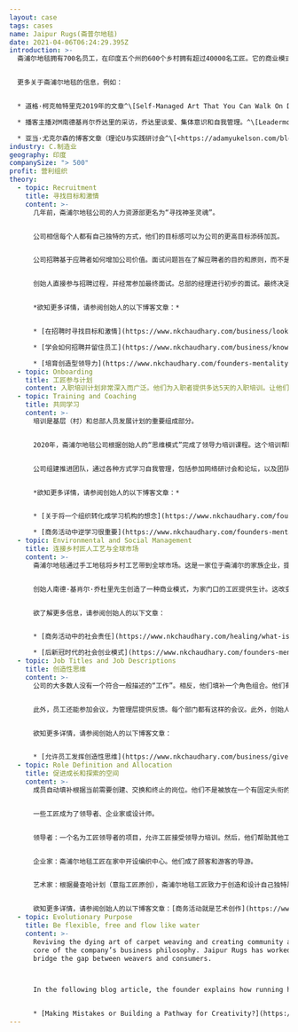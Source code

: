 ```yaml
---
layout: case
tags: cases
name: Jaipur Rugs(斋普尔地毯)
date: 2021-04-06T06:24:29.395Z
introduction: >-
  斋浦尔地毯拥有700名员工，在印度五个州的600个乡村拥有超过40000名工匠。它的商业模式是端对端的，从采购羊毛到出口手工地毯。（模式类似滴滴和美团派送）


  更多关于斋浦尔地毯的信息，例如：


  * 道格·柯克帕特里克2019年的文章^\[Self-Managed Art That You Can Walk On Doug Kirkpatrick April 11, 2019 <https://medium.com/redshift-3/jaipur-rugs-self-managed-art-that-you-can-walk-on-5756479726e0>]

  * 播客主播对M南德基肖尔乔达里的采访，乔达里谈爱、集体意识和自我管理。^\[Leadermorphosis Podcast Interview of M. Nand Kishore Chaudary on love, collective consciousness and self-management <https://leadermorphosis.co/ep-57-nand-kishore-chaudhary-from-jaipur-rugs-on-love-consciousness-and-self-management>]

  * 亚当·尤克尔森的博客文章（理论U与实践研讨会^\[<https://adamyukelson.com/blog/2016/07/25/jaipur-rugs>]
industry: C.制造业
geography: 印度
companySize: "> 500"
profit: 营利组织
theory:
  - topic: Recruitment
    title: 寻找目标和激情
    content: >-
      几年前，斋浦尔地毯公司的人力资源部更名为“寻找神圣灵魂”。


      公司相信每个人都有自己独特的方式，他们的目标感可以为公司的更高目标添砖加瓦。


      公司招聘基于应聘者如何增加公司价值。面试问题旨在了解应聘者的目的和原则，而不是侧重于经验和学术背景。


      创始人直接参与招聘过程，并经常参加最终面试。总部的经理进行初步的面试。最终决定由所有利益相关者协商一致来作出。


      *欲知更多详情，请参阅创始人的以下博客文章：*


      * [在招聘时寻找目标和激情](https://www.nkchaudhary.com/business/look-for-purpose-and-passion-when-hiring/)

      * [学会如何招聘并留住员工](https://www.nkchaudhary.com/business/know-how-to-hire-and-retain-your-employees/)

      * [培育创造型领导力](https://www.nkchaudhary.com/founders-mentality/the-need-for-creative-leadership/)
  - topic: Onboarding
    title: 工匠参与计划
    content: 入职培训计划非常深入而广泛。他们为入职者提供多达5天的入职培训。让他们在这个过程中了解从基层（村庄）到总部的每一个垂直部门。这甚至包括最基层的新加入工匠。人力资源部安排各部门代表介绍各自的工作，使每个新加入者都能达成共识。展示大量的资源（这包括视频）和业务流程，并详细解说。工匠参与计划确保大家对公司及其商业模式有全面的了解。
  - topic: Training and Coaching
    title: 共同学习
    content: >-
      培训是基层（村）和总部人员发展计划的重要组成部分。


      2020年，斋浦尔地毯公司根据创始人的“思维模式”完成了领导力培训课程。这个培训帮助每个人分享来自世界各地的最佳实践（包括自我管理）。领导部门负责定期提供这项培训，以确保良好的参与。


      公司组建推进团队，通过各种方式学习自我管理，包括参加网络研讨会和论坛，以及团队中的小实验。


      *欲知更多详情，请参阅创始人的以下博客文章：*


      * [关于将一个组织转化成学习机构的想念](https://www.nkchaudhary.com/founders-mentality/benefits-of-transforming-an-organization-into-a-learning-institution/)

      * [商务活动中逆学习很重要](https://www.nkchaudhary.com/founders-mentality/unlearning-is-important-to-business/)
  - topic: Environmental and Social Management
    title: 连接乡村匠人工艺与全球市场
    content: >-
      斋浦尔地毯通过手工地毯将乡村工艺带到全球市场。这是一家位于斋浦尔的家族企业，提供用传统艺术形式制作的手工打结和编织地毯。


      创始人南德·基肖尔·乔杜里先生创造了一种商业模式，为家门口的工匠提供生计。这改变了中间商与工匠社区合作的标准做法。


      欲了解更多信息，请参阅创始人的以下文章：


      * [商务活动中的社会责任](https://www.nkchaudhary.com/healing/what-is-social-responsibility-in-business/)

      * [后新冠时代的社会创业模式](https://www.nkchaudhary.com/founders-mentality/social-entrepreneurship-in-post-covid-19-era/)
  - topic: Job Titles and Job Descriptions
    title: 创造性思维
    content: >-
      公司的大多数人没有一个符合一般描述的“工作”。相反，他们填补一个角色组合。他们有发展的空间，有潜力与其他部门共同创造，发掘自己的兴趣。当候选人加入公司时，会有一段试用期（3-6个月），在此期间他们会探索自己的兴趣，并最终决定自己的工作角色。这取决于特定团队的需求。但这样做的目的是，每个人都有机会根据自己的兴趣和热情来选择自己的任务（只要这些都符合公司的愿景）。这段时间也允许公司评估和了解候选人。所以，这是双赢。


      此外，员工还能参加会议，为管理层提供反馈。每个部门都有这样的会议。此外，创始人还打造了一个开放的政策。提供一个直接的平台，任何人都可以去和创始人交谈，这也可以帮助有需要的员工探讨并重新升维自己的角色。


      欲知更多详情，请参阅创始人的以下博客文章：


      * [允许员工发挥创造性思维](https://www.nkchaudhary.com/business/give-employees-the-gift-of-creative-freedom/)
  - topic: Role Definition and Allocation
    title: 促进成长和探索的空间
    content: >-
      成员自动填补根据当前需要创建、交换和终止的岗位。他们不是被放在一个有固定头衔的盒子里。拥有成长和探索的空间。


      一些工匠成为了领导者、企业家或设计师。


      领导者：一个名为工匠领导者的项目，允许工匠接受领导力培训。然后，他们帮助其他工匠在他们的工作中达到最佳质量。


      企业家：斋浦尔地毯工匠在家中开设编织中心。他们成了顾客和游客的导游。


      艺术家：根据曼查哈计划（意指工匠原创），斋浦尔地毯工匠致力于创造和设计自己独特风格的地毯。


      欲知更多详情，请参阅创始人的以下博客文章：[商务活动就是艺术创作](https://www.nkchaudhary.com/business/business-is-art/)
  - topic: Evolutionary Purpose
    title: Be flexible, free and flow like water
    content: >-
      Reviving the dying art of carpet weaving and creating community are at the
      core of the company’s business philosophy. Jaipur Rugs has worked to
      bridge the gap between weavers and consumers. 



      In the following blog article, the founder explains how running his company requires him “to be flexible and free flowing like water” :


      * [Making Mistakes or Building a Pathway for Creativity?](https://www.nkchaudhary.com/innovation/making-mistakes-or-building-a-pathway-for-creativity/)
---
```


